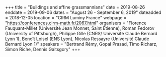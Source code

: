 +++
title = "Buildings and affine grassmannians"
date = 2019-08-26
enddate = 2019-09-06
dates = "August 26 - September 6, 2019"
dateadded = 2018-12-05
location = "CIRM Luminy France"
webpage = "https://conferences.cirm-math.fr/2067.html"
organisers = "Florence Fauquant-Millet (Université Jean Monnet, Saint Etienne), Roman Fedorov (University of Pittsburgh), Philippe Gille (CNRS/ Université Claude Bernard Lyon 1), Benoît Loisel (ENS Lyon), Nicolas Ressayre (Université Claude Bernard Lyon 1)"
speakers = "Bertrand Rémy, Gopal Prasad, Timo Richarz, Simon Riche, Dennis Gaitsgory"
+++
